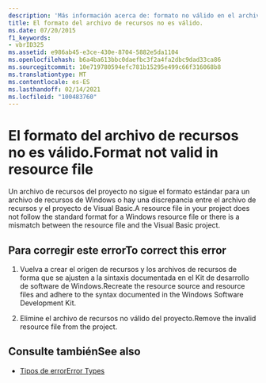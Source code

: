 ```yaml
---
description: 'Más información acerca de: formato no válido en el archivo de recursos'
title: El formato del archivo de recursos no es válido.
ms.date: 07/20/2015
f1_keywords:
- vbrID325
ms.assetid: e986ab45-e3ce-430e-8704-5882e5da1104
ms.openlocfilehash: b6a4ba613bbc0daefbc3f2a4fa2dbc9dad33ca86
ms.sourcegitcommit: 10e719780594efc781b15295e499c66f316068b8
ms.translationtype: MT
ms.contentlocale: es-ES
ms.lasthandoff: 02/14/2021
ms.locfileid: "100483760"
---
```

# <a name="format-not-valid-in-resource-file"></a><span data-ttu-id="d5827-103">El formato del archivo de recursos no es válido.</span><span class="sxs-lookup"><span data-stu-id="d5827-103">Format not valid in resource file</span></span>

<span data-ttu-id="d5827-104">Un archivo de recursos del proyecto no sigue el formato estándar para un archivo de recursos de Windows o hay una discrepancia entre el archivo de recursos y el proyecto de Visual Basic.</span><span class="sxs-lookup"><span data-stu-id="d5827-104">A resource file in your project does not follow the standard format for a Windows resource file or there is a mismatch between the resource file and the Visual Basic project.</span></span>  
  
## <a name="to-correct-this-error"></a><span data-ttu-id="d5827-105">Para corregir este error</span><span class="sxs-lookup"><span data-stu-id="d5827-105">To correct this error</span></span>  
  
1. <span data-ttu-id="d5827-106">Vuelva a crear el origen de recursos y los archivos de recursos de forma que se ajusten a la sintaxis documentada en el Kit de desarrollo de software de Windows.</span><span class="sxs-lookup"><span data-stu-id="d5827-106">Recreate the resource source and resource files and adhere to the syntax documented in the Windows Software Development Kit.</span></span>  
  
2. <span data-ttu-id="d5827-107">Elimine el archivo de recursos no válido del proyecto.</span><span class="sxs-lookup"><span data-stu-id="d5827-107">Remove the invalid resource file from the project.</span></span>  
  
## <a name="see-also"></a><span data-ttu-id="d5827-108">Consulte también</span><span class="sxs-lookup"><span data-stu-id="d5827-108">See also</span></span>

- [<span data-ttu-id="d5827-109">Tipos de error</span><span class="sxs-lookup"><span data-stu-id="d5827-109">Error Types</span></span>](../programming-guide/language-features/error-types.md)
